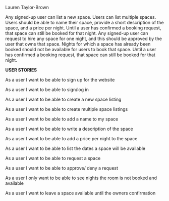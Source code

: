 Lauren Taylor-Brown

Any signed-up user can list a new space.
Users can list multiple spaces.
Users should be able to name their space, provide a short description of the space, and a price per night.
Until a user has confirmed a booking request, that space can still be booked for that night.
Any signed-up user can request to hire any space for one night, and this should be approved by the user that owns that space.
Nights for which a space has already been booked should not be available for users to book that space.
Until a user has confirmed a booking request, that space can still be booked for that night.

**USER STORIES**

As a user
I want to be able to sign up for the website

As a user
I want to be able to sign/log in

As a user
I want to be able to create a new space listing

As a user
I want to be able to create multiple space listings

As a user
I want to be able to add a name to my space

As a user 
I want to be able to write a description of the space

As a user
I want to be able to add a price per night to the space

As a user
I want to be able to list the dates a space will be available

As a user
I want to be able to request a space

As a user
I want to be able to approve/ deny a request

As a user
I only want to be able to see nights the room is not booked and available

As a user
I want to leave a space available until the owners confirmation
